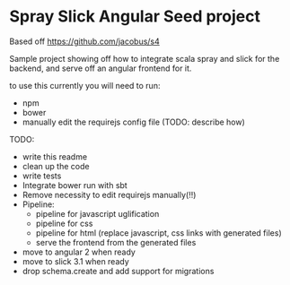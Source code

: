 Spray Slick Angular Seed project
============================

Based off https://github.com/jacobus/s4

Sample project showing off how to integrate scala spray and slick for the backend, and serve off an angular frontend for it.

to use this currently you will need to run:
  - npm
  - bower
  - manually edit the requirejs config file (TODO: describe how)

TODO:
  - write this readme
  - clean up the code
  - write tests
  - Integrate bower run with sbt
  - Remove necessity to edit requirejs manually(!!)
  - Pipeline:
    - pipeline for javascript uglification
    - pipeline for css
    - pipeline for html (replace javascript, css links with generated files)
    - serve the frontend from the generated files
  - move to angular 2 when ready
  - move to slick 3.1 when ready
  - drop schema.create and add support for migrations


